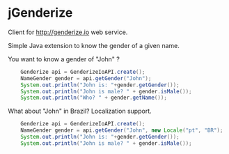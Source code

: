 # jGenderize

Client for http://genderize.io web service.

Simple Java extension to know the gender of a given name.

You want to know a gender of "John" ?

```java
    Genderize api = GenderizeIoAPI.create();
    NameGender gender = api.getGender("John");
    System.out.println("John is: "+gender.getGender());
    System.out.println("John is male? " + gender.isMale());
    System.out.println("Who? " + gender.getName());

```
What about "John" in Brazil? Localization support.

```java
    Genderize api = GenderizeIoAPI.create();
    NameGender gender = api.getGender("John", new Locale("pt", "BR");
    System.out.println("John is: "+gender.getGender());
    System.out.println("John is male? " + gender.isMale());
